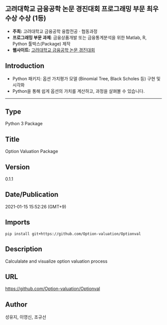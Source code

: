 ## 고려대학교 금융공학 논문 경진대회 프로그래밍 부문 최우수상 수상 (1등)

- **주최:** 고려대학교 금융공학 융합전공 · 협동과정
- **프로그래밍 부문 과제**: 금융상품개발 또는 금융통계분석을 위한 Matlab, R, Python 툴박스(Package) 제작
- **웹사이트:** [고려대학교 금융공학 논문 경진대회](https://fineng.korea.ac.kr/fineng/notice/notice.do?mode=view&articleNo=256993&article.offset=0&articleLimit=10)

## Introduction

- Python 패키지: 옵션 가치평가 모델 (Binomial Tree, Black Scholes 등) 구현 및 시각화
- Python을 통해 쉽게 옵션의 가치를 계산하고, 과정을 살펴볼 수 있습니다.

---

## Type
Python 3 Package

## Title
Option Valuation Package

## Version
0.1.1

## Date/Publication
2021-01-15 15:52:26 (GMT+9)

## Imports 
`pip install git+https://github.com/Option-valuation/Optionval`

## Description 
Calculalate and visualize option valuation process

## URL
https://github.com/Option-valuation/Optionval

## Author
성유지, 이영신, 조규선
